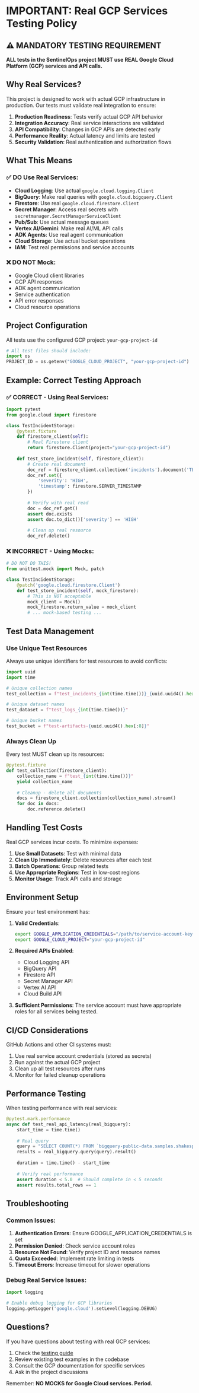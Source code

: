 # IMPORTANT: Real GCP Services Testing Policy

## ⚠️ MANDATORY TESTING REQUIREMENT

**ALL tests in the SentinelOps project MUST use REAL Google Cloud Platform (GCP) services and API calls.**

## Why Real Services?

This project is designed to work with actual GCP infrastructure in production. Our tests must validate real integration to ensure:

1. **Production Readiness**: Tests verify actual GCP API behavior
2. **Integration Accuracy**: Real service interactions are validated
3. **API Compatibility**: Changes in GCP APIs are detected early
4. **Performance Reality**: Actual latency and limits are tested
5. **Security Validation**: Real authentication and authorization flows

## What This Means

### ✅ DO Use Real Services:

- **Cloud Logging**: Use actual `google.cloud.logging.Client`
- **BigQuery**: Make real queries with `google.cloud.bigquery.Client`
- **Firestore**: Use real `google.cloud.firestore.Client`
- **Secret Manager**: Access real secrets with `secretmanager.SecretManagerServiceClient`
- **Pub/Sub**: Use actual message queues
- **Vertex AI/Gemini**: Make real AI/ML API calls
- **ADK Agents**: Use real agent communication
- **Cloud Storage**: Use actual bucket operations
- **IAM**: Test real permissions and service accounts

### ❌ DO NOT Mock:

- Google Cloud client libraries
- GCP API responses
- ADK agent communication
- Service authentication
- API error responses
- Cloud resource operations

## Project Configuration

All tests use the configured GCP project: `your-gcp-project-id`

```python
# All test files should include:
import os
PROJECT_ID = os.getenv("GOOGLE_CLOUD_PROJECT", "your-gcp-project-id")
```

## Example: Correct Testing Approach

### ✅ CORRECT - Using Real Services:

```python
import pytest
from google.cloud import firestore

class TestIncidentStorage:
    @pytest.fixture
    def firestore_client(self):
        # Real Firestore client
        return firestore.Client(project="your-gcp-project-id")
    
    def test_store_incident(self, firestore_client):
        # Create real document
        doc_ref = firestore_client.collection('incidents').document('TEST-001')
        doc_ref.set({
            'severity': 'HIGH',
            'timestamp': firestore.SERVER_TIMESTAMP
        })
        
        # Verify with real read
        doc = doc_ref.get()
        assert doc.exists
        assert doc.to_dict()['severity'] == 'HIGH'
        
        # Clean up real resource
        doc_ref.delete()
```

### ❌ INCORRECT - Using Mocks:

```python
# DO NOT DO THIS!
from unittest.mock import Mock, patch

class TestIncidentStorage:
    @patch('google.cloud.firestore.Client')
    def test_store_incident(self, mock_firestore):
        # This is NOT acceptable
        mock_client = Mock()
        mock_firestore.return_value = mock_client
        # ... mock-based testing ...
```

## Test Data Management

### Use Unique Test Resources

Always use unique identifiers for test resources to avoid conflicts:

```python
import uuid
import time

# Unique collection names
test_collection = f"test_incidents_{int(time.time())}_{uuid.uuid4().hex[:8]}"

# Unique dataset names
test_dataset = f"test_logs_{int(time.time())}"

# Unique bucket names
test_bucket = f"test-artifacts-{uuid.uuid4().hex[:8]}"
```

### Always Clean Up

Every test MUST clean up its resources:

```python
@pytest.fixture
def test_collection(firestore_client):
    collection_name = f"test_{int(time.time())}"
    yield collection_name
    
    # Cleanup - delete all documents
    docs = firestore_client.collection(collection_name).stream()
    for doc in docs:
        doc.reference.delete()
```

## Handling Test Costs

Real GCP services incur costs. To minimize expenses:

1. **Use Small Datasets**: Test with minimal data
2. **Clean Up Immediately**: Delete resources after each test
3. **Batch Operations**: Group related tests
4. **Use Appropriate Regions**: Test in low-cost regions
5. **Monitor Usage**: Track API calls and storage

## Environment Setup

Ensure your test environment has:

1. **Valid Credentials**:
   ```bash
   export GOOGLE_APPLICATION_CREDENTIALS="/path/to/service-account-key.json"
   export GOOGLE_CLOUD_PROJECT="your-gcp-project-id"
   ```

2. **Required APIs Enabled**:
   - Cloud Logging API
   - BigQuery API
   - Firestore API
   - Secret Manager API
   - Vertex AI API
   - Cloud Build API

3. **Sufficient Permissions**:
   The service account must have appropriate roles for all services being tested.

## CI/CD Considerations

GitHub Actions and other CI systems must:

1. Use real service account credentials (stored as secrets)
2. Run against the actual GCP project
3. Clean up all test resources after runs
4. Monitor for failed cleanup operations

## Performance Testing

When testing performance with real services:

```python
@pytest.mark.performance
async def test_real_api_latency(real_bigquery):
    start_time = time.time()
    
    # Real query
    query = "SELECT COUNT(*) FROM `bigquery-public-data.samples.shakespeare`"
    results = real_bigquery.query(query).result()
    
    duration = time.time() - start_time
    
    # Verify real performance
    assert duration < 5.0  # Should complete in < 5 seconds
    assert results.total_rows == 1
```

## Troubleshooting

### Common Issues:

1. **Authentication Errors**: Ensure GOOGLE_APPLICATION_CREDENTIALS is set
2. **Permission Denied**: Check service account roles
3. **Resource Not Found**: Verify project ID and resource names
4. **Quota Exceeded**: Implement rate limiting in tests
5. **Timeout Errors**: Increase timeout for slower operations

### Debug Real Service Issues:

```python
import logging

# Enable debug logging for GCP libraries
logging.getLogger('google.cloud').setLevel(logging.DEBUG)
```

## Questions?

If you have questions about testing with real GCP services:

1. Check the [testing guide](./testing-guide.md)
2. Review existing test examples in the codebase
3. Consult the GCP documentation for specific services
4. Ask in the project discussions

Remember: **NO MOCKS for Google Cloud services. Period.**
